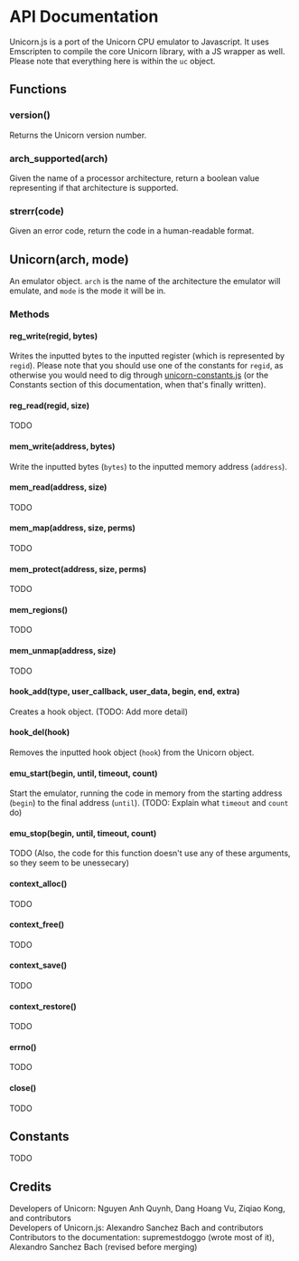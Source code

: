 # API Documentation
Unicorn.js is a port of the Unicorn CPU emulator to Javascript. It uses Emscripten to compile the core Unicorn library, with a JS wrapper as well. Please note that everything here is within the `uc` object.

## Functions
### version()
Returns the Unicorn version number.
### arch_supported(arch)
Given the name of a processor architecture, return a boolean value representing if that architecture is supported.
### strerr(code)
Given an error code, return the code in a human-readable format.
## Unicorn(arch, mode)
An emulator object. `arch` is the name of the architecture the emulator will emulate, and `mode` is the mode it will be in.
### Methods
#### reg_write(regid, bytes)
Writes the inputted bytes to the inputted register (which is represented by `regid`). Please note that you should use one of the constants for `regid`, as otherwise you would need to dig through [unicorn-constants.js](https://github.com/AlexAltea/unicorn.js/blob/master/src/unicorn-constants.js) (or the Constants section of this documentation, when that's finally written).
#### reg_read(regid, size)
TODO
#### mem_write(address, bytes)
Write the inputted bytes (`bytes`) to the inputted memory address (`address`).
#### mem_read(address, size)
TODO
#### mem_map(address, size, perms)
TODO
#### mem_protect(address, size, perms)
TODO
#### mem_regions()
TODO
#### mem_unmap(address, size)
TODO
#### hook_add(type, user_callback, user_data, begin, end, extra)
Creates a hook object. (TODO: Add more detail)
#### hook_del(hook)
Removes the inputted hook object (`hook`) from the Unicorn object.
#### emu_start(begin, until, timeout, count)
Start the emulator, running the code in memory from the starting address (`begin`) to the final address (`until`). (TODO: Explain what `timeout` and `count` do)
#### emu_stop(begin, until, timeout, count)
TODO (Also, the code for this function doesn't use any of these arguments, so they seem to be unessecary)
#### context_alloc()
TODO
#### context_free()
TODO
#### context_save()
TODO
#### context_restore()
TODO
#### errno()
TODO
#### close()
TODO
## Constants
TODO

## Credits
Developers of Unicorn: Nguyen Anh Quynh, Dang Hoang Vu, Ziqiao Kong, and contributors  
Developers of Unicorn.js: Alexandro Sanchez Bach and contributors  
Contributors to the documentation: supremestdoggo (wrote most of it), Alexandro Sanchez Bach (revised before merging)
